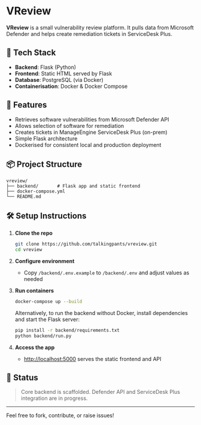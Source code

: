 # VReview

**VReview** is a small vulnerability review platform. It pulls data from Microsoft Defender and helps create remediation tickets in ServiceDesk Plus.

## 🧱 Tech Stack

- **Backend**: Flask (Python)
- **Frontend**: Static HTML served by Flask
- **Database**: PostgreSQL (via Docker)
- **Containerisation**: Docker & Docker Compose

## 🚀 Features

- Retrieves software vulnerabilities from Microsoft Defender API
- Allows selection of software for remediation
- Creates tickets in ManageEngine ServiceDesk Plus (on-prem)
- Simple Flask architecture
- Dockerised for consistent local and production deployment

## 📦 Project Structure

```
vreview/
├── backend/       # Flask app and static frontend
├── docker-compose.yml
└── README.md
```

## 🛠️ Setup Instructions

1. **Clone the repo**
   ```bash
   git clone https://github.com/talkingpants/vreview.git
   cd vreview
   ```

2. **Configure environment**
   - Copy `/backend/.env.example` to `/backend/.env` and adjust values as needed

3. **Run containers**
   ```bash
   docker-compose up --build
   ```

   Alternatively, to run the backend without Docker, install dependencies and
   start the Flask server:

   ```bash
   pip install -r backend/requirements.txt
   python backend/run.py
   ```

4. **Access the app**
   - [http://localhost:5000](http://localhost:5000) serves the static frontend and API

## 💪 Status

> Core backend is scaffolded. Defender API and ServiceDesk Plus integration are in progress.

---

Feel free to fork, contribute, or raise issues!
